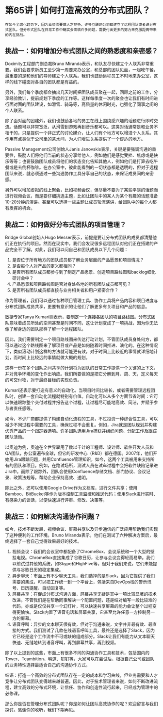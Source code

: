 # 第65讲 | 如何打造高效的分布式团队？

    在如今全球化趋势下，因为业务需要或人才竞争，许多互联网公司都建立了远程团队或者说分布式团队。但分布式团队在日常工作中确实会面临许多问题，需要付出更多的努力来克服距离带来的内在挑战。

## 挑战一：如何增加分布式团队之间的熟悉度和亲密感？

Doximity工程部门副总裁Bruno Miranda表示，和队友尽快建立个人联系非常重要。我们会要求新员工至少第一周要来办公室，和总部的团队见面，一起吃午餐，最重要的是和他们的导师建立个人联系。我们也鼓励远程员工不时地来办公室，这样的线下碰面对各自的团队都是有益的。

另外，我们每个季度都会抽出几天时间把团队成员聚在一起，回顾之前的工作，分享经验教训，提前规划下季度的工作等。这样每季度一次的聚会也让我们有时间进行面对面的团队建设，如滑雪、骑马等，高质量的休闲时光，也强化了同事之间的个人联系。

除了面对面的团建外，我们也鼓励各地的员工在线上围绕感兴趣的话题进行即时交流。话题可以非常宽泛，从滑雪到游戏再到音乐都可以。这类对话通常是和业务不相干的，只是提供一个非正式的讨论媒介，让人们有个地方可以增进个人关系。其作用有点类似于公司里的茶水间，为人们增进关系提供了一个舒适的地方。

Passive Management公司创始人Janis Janovskis表示，关键是要强调沟通的重要性，鼓励人们将他们当前的状态分享给他人，例如他们是感觉受挫、焦虑或是快乐等等；也要鼓励团队成员将他们的状态变化告知其他人，例如他们是打算去吃午餐或是去倒杯咖啡。在办公室中，彼此能看到的一切状态都是透明的，但对于远程团队来说，就必须通过一些沟通协作工具分享自己的状态，来保证成员间的亲密感。

另外可以增加虚拟的线上聚会，比如视频会议，但尽量不要为了某些平淡的话题而进行视频会议，而是要仔细挑选主题，比如让团队中的某人为某个有趣的话题准备10-20分钟的演讲。甚至可以选择一些主题让成员轮流演讲，给团队中的每个人都有发挥的机会。

## 挑战二：如何做好分布式团队的项目管理？

Bridge Global创始人Hugo Messer表示，前提是要让分布式团队的成员都清楚他们正在执行的项目。然而在现实中，我们会发现很多远程团队对他们正在搭建的产品完全不了解。对此，我们可以问自己和团队成员以下几个问题：

1.  是否位于所有地方的团队成员都了解业务层面的产品愿景和项目情况？
2.  是否每个人对产品的定义都相同？
3.  是否所有团队成员都参与到了制定产品愿景、创造项目路线图和backlog细化研讨会中？
4.  产品愿景和项目路线图是否对身处各地的所有团队成员都可见？
5.  是否所有团队成员都直接与业务相关者和用户紧密合作？

作为管理者，我们可以通过各种项目管理工具、协作工具将产品内容和项目进度与分布式团队成员共享，更要有意识的让他们了解更多有关项目和产品的信息。

敏捷专家Tanya Kumari则表示，要制定一个连接各团队的项目路线图。分布式团队意味着成员所处的空间甚至是时间不同，这让计划变成了一项挑战，因为你无法像了解身边的团队那样了解一个远程团队。

因此，我们需要制定一个项目路线图来传达行动计划，不管团队成员身处何方，都可以通过这个路线图来了解项目或产品是如何随着时间推进、演化的。在这种情况下，类似滚动计划这样的方法就可能更有效，对于时间上比较近的事情就详细地计划，而时间上比较远的事情就做大概的规划。

这样一份在多个团队之间共享的计划将为团队的日常工作提供一个关键的上下文，并对竞争环境的变化作出响应。我们所要做的是把它分解到月、周、天，定义每天的可交付物，对于最终目标的实现负责。

Kumari还表示要打造有意义的自动化。当项目时间比较长，或者需要管理远程团队时，创建一套自动化流程就特别有价值。自动化可以从多个方面节省时间：它可以快速跟踪整个交付过程并报告这个过程，让过程尽可能地高效、简洁，并赋予参与者责任感等。

如今，不少厂商都提供了构建自动化流程的工具，不过投资一种综合性工具，可以减少不同过程中需要的工具，确保过程不会重复。例如，Jira就是团队规划并构建优秀产品的一个跟踪器选项。许多团队选用Jira捕获并组织问题、分配工作及跟踪团队活动。

以奥迪为例，奥迪在全世界雇用了数以千计的工程师、设计师、软件开发人员和QA团队，办公室遍布全球，但它的研发中心（R&D）都在德国。2007年，他们开始用Jira跟踪问题，并用Confluence管理知识，如今，这两个工具被用来支持所有的团队和项目。例如，在路试场所，测试人员在试车过程中会把软件缺陷记录进Jira中。而除了跟踪外，团队会使用Confluence存储文档、部门协议、会议记录、政策法规等，帮助企业保持高效、透明。

除此之外，还可以使用Google Drive作为文档库，进行文件共享；使用Bamboo、BitBucket等作为版本控制工具监控和推送代码；使用Slack进行实时、有感染力的谈话，以便快速进行评审、修改、决策等。

## 挑战三：如何解决沟通协作问题？

如今，技术不断发展，视频会议、屏幕共享以及异步通信的广泛应用帮助我们实现了这种便利的工作环境。Bruno Miranda表示，他们在测试了六种解决方案后，最终选择了一套自己觉得效果最好的技术。

1.  视频会议：我们的会议室中都配备了ChromeBox、会议系统和一个大型的壁挂电视。ChromeBox直接集成了谷歌日历，让参与会议变得轻而易举。我们以前试过其他的系统，如Skype和HighFive等，但对于我们来说，它们未能提供与谷歌日历的稳定集成。
2.  异步聊天：市面上有不少聊天工具，我们选择的是Slack，因为它提供了我们需要的集成，可以把工作统一到一个平台上，包括来自DevOps栈的警示讯号、日历提醒、自动回复等。
3.  屏幕共享：在促成分布式沟通方面，屏幕共享无疑是其中一项比较显著的技术改进。不管我们是在帮助同事解决一个配置问题，还是结对编写一段比较难的代码，亦或是仅仅共享一个幻灯片，可以快速共享屏幕的能力会让整个过程变得更愉快。Slack内置了语音电话和屏幕共享，它甚至允许任意一方控制另一方的屏幕。
4.  语音呼叫：异步的文本聊天很有效，但对于沟通来说，文字并非最有效、最直接的方式。我们测试了几款在线语音呼叫工具，最终还是选择了Slack，因为它已经是这个工作流中不可或缺的组成部分。Slack让我们有能力从文本聊天快速、无缝地转到语音呼叫，再到屏幕共享，再到视频。

除了以上提到的这些，市面上有很多不同的沟通协作工具和技术，包括国内的Tower、Teambition、明道、钉钉等，大家可以在尝试后，根据自己公司或团队的业务特性选择最适合自己的沟通协作方式。

结语：打造一个高效的分布式团队存在一定的成本和学习曲线，但业务需要和人才竞争让分布式团队变得越来越普遍，因此，对于技术管理者来说，如何不断改进流程，建立高效的分布式环境，让信任、协作和创造性流行起来，已经成为管理中的必修课。

那么你是否在管理分布式团队呢？你是如何让团队高效协作的呢？欢迎留言与我们探讨。感谢你的收听，我们下期再见。
    